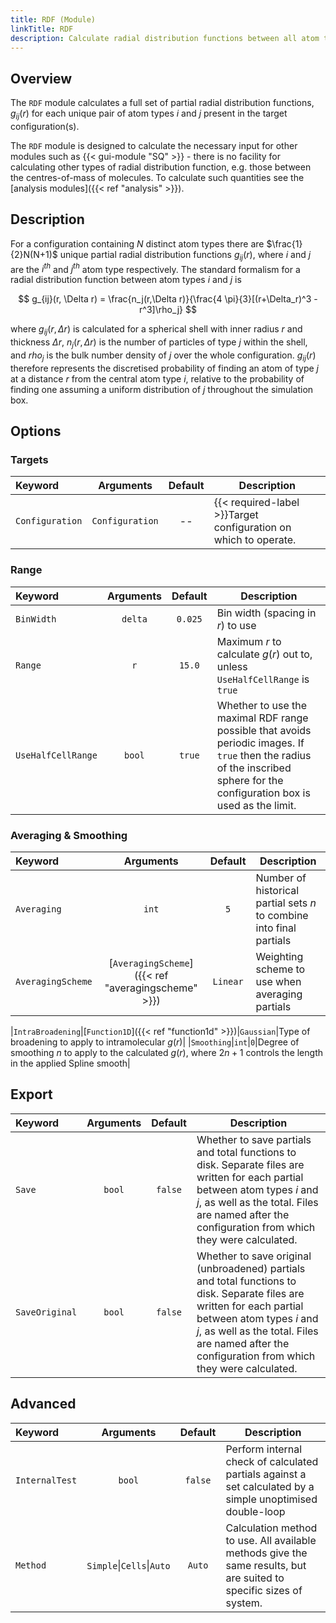 ```yaml
---
title: RDF (Module)
linkTitle: RDF
description: Calculate radial distribution functions between all atom types
---
```


## Overview

The `RDF` module calculates a full set of partial radial distribution functions, $g_{ij}(r)$ for each unique pair of atom types $i$ and $j$ present in the target configuration(s).

The `RDF` module is designed to calculate the necessary input for other modules such as {{< gui-module "SQ" >}} - there is no facility for calculating other types of radial distribution function, e.g. those between the centres-of-mass of molecules. To calculate such quantities see the [analysis modules]({{< ref "analysis" >}}).

## Description

For a configuration containing $N$ distinct atom types there are $\frac{1}{2}N(N+1)$ unique partial radial distribution functions $g_{ij}(r)$, where $i$ and $j$ are the $i^{th}$ and $j^{th}$ atom type respectively. The standard formalism for a radial distribution function between atom types $i$ and $j$ is

$$ g_{ij}(r, \Delta r) = \frac{n_j(r,\Delta r)}{\frac{4 \pi}{3}[(r+\Delta_r)^3 - r^3]\rho_j} $$

where $g_{ij}(r, \Delta r)$ is calculated for a spherical shell with inner radius $r$ and thickness $\Delta r$, $n_j(r, \Delta r)$ is the number of particles of type $j$ within the shell, and $rho_j$ is the bulk number density of $j$ over the whole configuration. $g_{ij}(r)$ therefore represents the discretised probability of finding an atom of type $j$ at a distance $r$ from the central atom type $i$, relative to the probability of finding one assuming a uniform distribution of $j$ throughout the simulation box.

## Options

### Targets

|Keyword|Arguments|Default|Description|
|:------|:--:|:-----:|-----------|
|`Configuration`|`Configuration`|--|{{< required-label >}}Target configuration on which to operate.|

### Range

|Keyword|Arguments|Default|Description|
|:------|:--:|:-----:|-----------|
|`BinWidth`|`delta`|`0.025`|Bin width (spacing in $r$) to use|
|`Range`|`r`|`15.0`|Maximum $r$ to calculate $g(r)$ out to, unless `UseHalfCellRange` is `true`|
|`UseHalfCellRange`|`bool`|`true`|Whether to use the maximal RDF range possible that avoids periodic images. If `true` then the radius of the inscribed sphere for the configuration box is used as the limit.|

### Averaging & Smoothing

|Keyword|Arguments|Default|Description|
|:------|:--:|:-----:|-----------|
|`Averaging`|`int`|`5`|Number of historical partial sets $n$ to combine into final partials|
|`AveragingScheme`|[`AveragingScheme`]({{< ref "averagingscheme" >}})|`Linear`|Weighting scheme to use when averaging partials|

|`IntraBroadening`|[`Function1D`]({{< ref "function1d" >}})|`Gaussian`|Type of broadening to apply to intramolecular $g(r)$|
|`Smoothing`|`int`|`0`|Degree of smoothing $n$ to apply to the calculated $g(r)$, where $2n+1$ controls the length in the applied Spline smooth|


## Export
|Keyword|Arguments|Default|Description|
|:------|:--:|:-----:|-----------|
|`Save`|`bool`|`false`|Whether to save partials and total functions to disk. Separate files are written for each partial between atom types $i$ and $j$, as well as the total. Files are named after the configuration from which they were calculated.|
|`SaveOriginal`|`bool`|`false`|Whether to save original (unbroadened) partials and total functions to disk. Separate files are written for each partial between atom types $i$ and $j$, as well as the total. Files are named after the configuration from which they were calculated.|

## Advanced

|Keyword|Arguments|Default|Description|
|:------|:--:|:-----:|-----------|
|`InternalTest`|`bool`|`false`|Perform internal check of calculated partials against a set calculated by a simple unoptimised double-loop|
|`Method`|`Simple`\|`Cells`\|`Auto`|`Auto`|Calculation method to use. All available methods give the same results, but are suited to specific sizes of system.|
